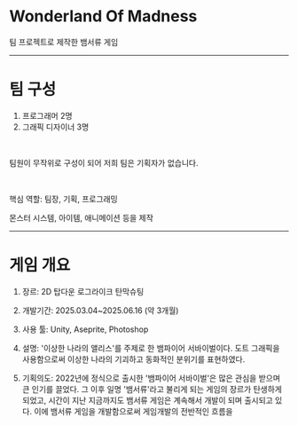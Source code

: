 
# Wonderland Of Madness
팀 프로젝트로 제작한 뱀서류 게임

---
# 팀 구성
1. 프로그래머 2명
2. 그래픽 디자이너 3명

<br>

팀원이 무작위로 구성이 되어 저희 팀은 기획자가 없습니다.

<br>

핵심 역할: 팀장, 기획, 프로그래밍

몬스터 시스템, 아이템, 애니메이션 등을 제작

---
# 게임 개요
1. 장르: 2D 탑다운 로그라이크 탄막슈팅
   
2. 개발기간: 2025.03.04~2025.06.16 (약 3개월)
   
3. 사용 툴: Unity, Aseprite, Photoshop
   
4. 설명: '이상한 나라의 앨리스'를 주제로 한 뱀파이어 서바이벌이다. 도트 그래픽을 사용함으로써 이상한 나라의 기괴하고 동화적인 분위기를 표현하였다.
   
5. 기획의도: 2022년에 정식으로 출시한 '뱀파이어 서바이벌'은 많은 관심을 받으며 큰 인기를 끌었다. 그 이후 일명 '뱀서류'라고 불리게 되는 게임의 장르가 탄생하게 되었고, 시간이 지난 지금까지도 뱀서류 게임은 계속해서 개발이 되며 출시되고 있다. 이에 뱀서류 게임을 개발함으로써 게임개발의 전반적인 흐름을
   
